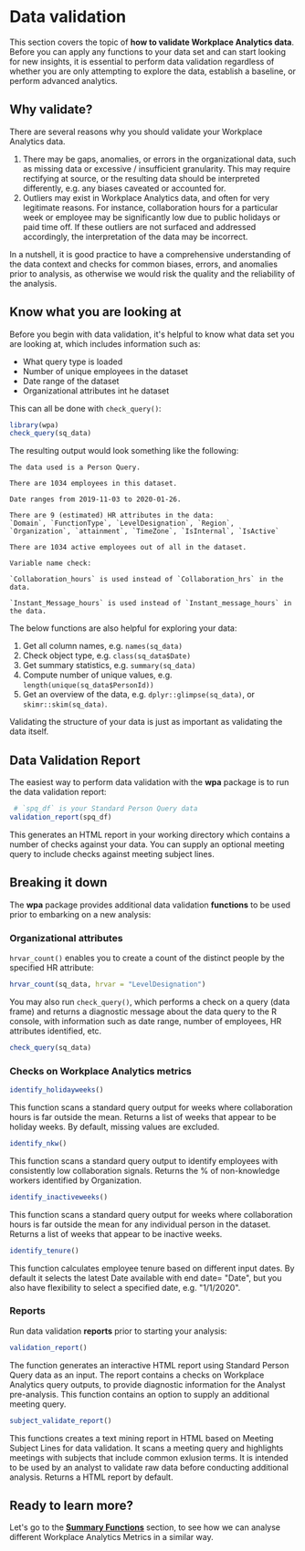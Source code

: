 # Data validation

This section covers the topic of **how to validate Workplace Analytics data**. Before you can apply any functions to your data set and can start looking for new insights, it is essential to perform data validation regardless of whether you are only attempting to explore the data, establish a baseline, or perform advanced analytics.

## Why validate?

There are several reasons why you should validate your Workplace Analytics data.

1. There may be gaps, anomalies, or errors in the organizational data, such as missing data or excessive / insufficient granularity. This may require rectifying at source, or the resulting data should be interpreted differently, e.g. any biases caveated or accounted for. 
2. Outliers may exist in Workplace Analytics data, and often for very legitimate reasons. For instance, collaboration hours for a particular week or employee may be significantly low due to public holidays or paid time off. If these outliers are not surfaced and addressed accordingly, the interpretation of the data may be incorrect.

In a nutshell, it is good practice to have a comprehensive understanding of the data context and checks for common biases, errors, and anomalies prior to analysis, as otherwise we would risk the quality and the reliability of the analysis. 

## Know what you are looking at

Before you begin with data validation, it's helpful to know what data set you are looking at, which includes information such as: 

  - What query type is loaded
  - Number of unique employees in the dataset
  - Date range of the dataset
  - Organizational attributes int he dataset

This can all be done with `check_query()`:

```R
library(wpa)
check_query(sq_data)
```

The resulting output would look something like the following:

```
The data used is a Person Query.

There are 1034 employees in this dataset.

Date ranges from 2019-11-03 to 2020-01-26.

There are 9 (estimated) HR attributes in the data:
`Domain`, `FunctionType`, `LevelDesignation`, `Region`, `Organization`, `attainment`, `TimeZone`, `IsInternal`, `IsActive`

There are 1034 active employees out of all in the dataset.

Variable name check:

`Collaboration_hours` is used instead of `Collaboration_hrs` in the data.

`Instant_Message_hours` is used instead of `Instant_message_hours` in the data.
```

The below functions are also helpful for exploring your data:

1. Get all column names, e.g. `names(sq_data)`
2. Check object type, e.g. `class(sq_data$Date)`
2. Get summary statistics, e.g. `summary(sq_data)`
3. Compute number of unique values, e.g. `length(unique(sq_data$PersonId))`
5. Get an overview of the data, e.g. `dplyr::glimpse(sq_data)`, or `skimr::skim(sq_data)`.

Validating the structure of your data is just as important as validating the data itself. 

## Data Validation Report

The easiest way to perform data validation with the **wpa** package is to run the data validation report:

```R
 # `spq_df` is your Standard Person Query data
validation_report(spq_df)
```
This generates an HTML report in your working directory which contains a number of checks against your data. You can supply an optional meeting query to include checks against meeting subject lines.

## Breaking it down

The **wpa** package provides additional data validation **functions** to be used prior to embarking on a new analysis:

### Organizational attributes

`hrvar_count()` enables you to create a count of the distinct people by the specified HR attribute:

```R
hrvar_count(sq_data, hrvar = "LevelDesignation")
```

You may also run `check_query()`, which performs a check on a query (data frame) and returns a diagnostic message about the data query to the R console, with information such as date range, number of employees, HR attributes identified, etc.

```R
check_query(sq_data)
```

### Checks on Workplace Analytics metrics

```R
identify_holidayweeks()
```
This function scans a standard query output for weeks where collaboration hours is far
outside the mean. Returns a list of weeks that appear to be holiday weeks. By default, missing values are excluded.

```R
identify_nkw()
```
This function scans a standard query output to identify employees with consistently low
collaboration signals. Returns the % of non-knowledge workers identified by Organization.

```R
identify_inactiveweeks()
```
This function scans a standard query output for weeks where collaboration hours is far
outside the mean for any individual person in the dataset. Returns a list of weeks that
appear to be inactive weeks.

```R
identify_tenure()
```
This function calculates employee tenure based on different input dates. By default it selects the latest Date available with end date= "Date", but you also have flexibility to select a specified date, e.g. "1/1/2020".

### Reports 
Run data validation **reports** prior to starting your analysis:
```R
validation_report()
```
The function generates an interactive HTML report using Standard Person Query data as an input. The report contains a checks on Workplace Analytics query outputs, to provide diagnostic information for the Analyst pre-analysis. This function contains an option to supply an additional meeting query.

```R
subject_validate_report()
```
This functions creates a text mining report in HTML based on Meeting Subject Lines for data validation. It scans a meeting query and highlights meetings with subjects that include common exlusion terms. It is intended to be used by an analyst to validate raw data before conducting additional analysis. Returns a HTML report by default.


## Ready to learn more?

Let's go to the [**Summary Functions**](analyst_guide_summary.html) section, to see how we can analyse different Workplace Analytics Metrics in a similar way.
